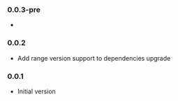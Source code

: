 ### 0.0.3-pre
*

### 0.0.2
* Add range version support to dependencies upgrade 

### 0.0.1
* Initial version
